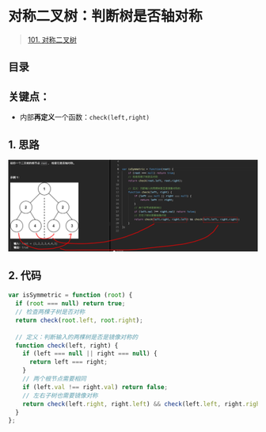 
# 对称二叉树：判断树是否轴对称


> [101. 对称二叉树](https://leetcode.cn/problems/symmetric-tree/)



## 目录
<!-- toc -->
 ## 关键点： 

- 内部**再定义**一个函数：`check(left,right)`

## 1. 思路

![图片&文件](./files/20250113-2.png)

## 2. 代码

```javascript
var isSymmetric = function (root) {
  if (root === null) return true;
  // 检查两棵子树是否对称
  return check(root.left, root.right);

  // 定义：判断输入的两棵树是否是镜像对称的
  function check(left, right) {
    if (left === null || right === null) {
      return left === right;
    }
    // 两个根节点需要相同
    if (left.val !== right.val) return false;
    // 左右子树也需要镜像对称
    return check(left.right, right.left) && check(left.left, right.right);
  }
};
```